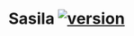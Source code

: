 # Sasila [![version](https://img.shields.io/badge/version-0.0.1-green.svg)](https://pypi.python.org/pypi/Sasila)
